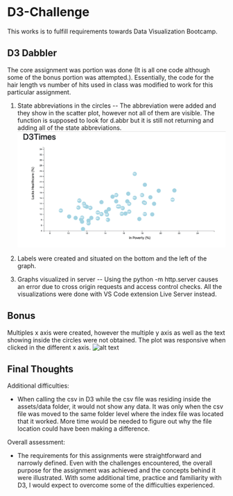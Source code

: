 # D3-Challenge

This works is to fulfill requirements towards Data Visualization Bootcamp.

## D3 Dabbler

The core assignment was portion was done (It is all one code although some of the bonus portion was attempted.). Essentially, the code for the hair length vs number of hits used in class was modified to work for this particular assignment.
1.  State abbreviations in the circles -- The abbreviation were added and they show in the scatter plot, however not all of them are visible. The function is supposed to look for d.abbr but it is still not returning and adding all of the state abbreviations.
    ![alt text](images/core_assig.png)






2. Labels were created and situated on the bottom and the left of the graph.
3. Graphs visualized in server -- Using the python -m http.server causes an error due to cross origin requests and access control checks. All the visualizations were done with VS Code extension Live Server instead.

## Bonus

Multiples x axis were created, however the multiple y axis as well as the text showing inside the circles were not obtained. The plot was responsive when clicked in the different x axis.
![alt text](images/bonus.gif)

## Final Thoughts

Additional difficulties:
*   When calling the csv in D3 while the csv file was residing inside the assets/data folder, it would not show any data. It was only when the csv file was moved to the same folder level where the index file was located that it worked. More time would be needed to figure out why the file location could have been making a difference.

Overall assessment:
*   The requirements for this assignments were straightforward and narrowly defined. Even with the challenges encountered, the overall purpose for the assignment was achieved and the concepts behind it were illustrated. With some additional time, practice and familiarity with D3, I would expect to overcome some of the difficulties experienced.
